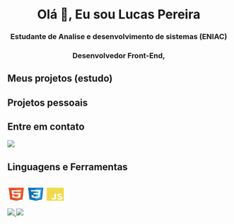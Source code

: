 <h1 align="center">Olá 👋, Eu sou Lucas Pereira</h1>
<h3 align="center">Estudante de Analise e desenvolvimento de sistemas (ENIAC) </h3>
<h3 align="center">Desenvolvedor Front-End,</h3>

<h2>Meus projetos (estudo)</h2> 

<h2> Projetos pessoais </h2>

<h2> Entre em contato </h2>
  <a href="https://www.linkedin.com/in/lucaszsilva1/" target="_blank"><img src="https://img.shields.io/badge/-LinkedIn-%230077B5?style=for-the-badge&logo=linkedin&logoColor=white" target="_blank"></a> 

<h2> Linguagens e Ferramentas</h2>
  <div style="display: inline_block"><br>
    <img align="center" alt="Rafa-HTML" height="30" width="40" src="https://raw.githubusercontent.com/devicons/devicon/master/icons/html5/html5-original.svg">
    <img align="center" alt="Rafa-CSS" height="30" width="40" src="https://raw.githubusercontent.com/devicons/devicon/master/icons/css3/css3-original.svg">
    <img align="center" alt="Rafa-Js" height="30" width="40" src="https://raw.githubusercontent.com/devicons/devicon/master/icons/javascript/javascript-plain.svg">
  </div><br>

<div align="left">
  <a href="https://github.com/lucaszpsilva">
  <img height="180em" src="https://github-readme-stats.vercel.app/api?username=lucaszpsilva&show_icons=true&theme=dark&include_all_commits=true&count_private=true"/>
  <img height="180em" src="https://github-readme-stats.vercel.app/api/top-langs/?username=lucaszpsilva&layout=compact&langs_count=7&theme=dark"/>
</div>

